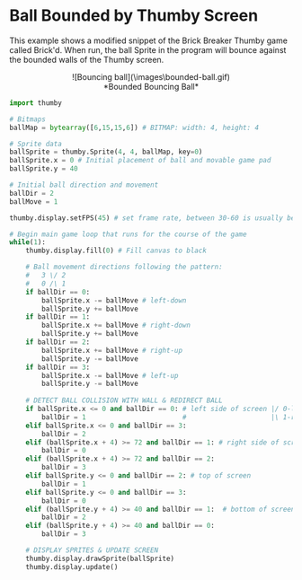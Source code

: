 # Ball Bounded by Thumby Screen

This example shows a modified snippet of the Brick Breaker Thumby game called Brick'd. When run, the ball Sprite in the program will bounce against the bounded walls of the Thumby screen. 

<center>
![Bouncing ball](\images\bounded-ball.gif)
</center>
<center>
*Bounded Bouncing Ball*
</center>

```py
import thumby

# Bitmaps
ballMap = bytearray([6,15,15,6]) # BITMAP: width: 4, height: 4

# Sprite data
ballSprite = thumby.Sprite(4, 4, ballMap, key=0)
ballSprite.x = 0 # Initial placement of ball and movable game pad
ballSprite.y = 40

# Initial ball direction and movement 
ballDir = 2
ballMove = 1

thumby.display.setFPS(45) # set frame rate, between 30-60 is usually best

# Begin main game loop that runs for the course of the game
while(1):
    thumby.display.fill(0) # Fill canvas to black

    # Ball movement directions following the pattern:
    #   3 \/ 2
    #   0 /\ 1
    if ballDir == 0: 
        ballSprite.x -= ballMove # left-down
        ballSprite.y += ballMove
    if ballDir == 1:
        ballSprite.x += ballMove # right-down
        ballSprite.y += ballMove
    if ballDir == 2:
        ballSprite.x += ballMove # right-up
        ballSprite.y -= ballMove
    if ballDir == 3:
        ballSprite.x -= ballMove # left-up
        ballSprite.y -= ballMove
        
    # DETECT BALL COLLISION WITH WALL & REDIRECT BALL
    if ballSprite.x <= 0 and ballDir == 0: # left side of screen |/ 0-ld, 2-ru
        ballDir = 1                        #                     |\ 1-rd, 3-lu
    elif ballSprite.x <= 0 and ballDir == 3: 
        ballDir = 2
    elif (ballSprite.x + 4) >= 72 and ballDir == 1: # right side of screen 
        ballDir = 0
    elif (ballSprite.x + 4) >= 72 and ballDir == 2: 
        ballDir = 3
    elif ballSprite.y <= 0 and ballDir == 2: # top of screen
        ballDir = 1
    elif ballSprite.y <= 0 and ballDir == 3: 
        ballDir = 0
    elif (ballSprite.y + 4) >= 40 and ballDir == 1:  # bottom of screen 
        ballDir = 2
    elif (ballSprite.y + 4) >= 40 and ballDir == 0: 
        ballDir = 3

    # DISPLAY SPRITES & UPDATE SCREEN
    thumby.display.drawSprite(ballSprite)
    thumby.display.update()
```